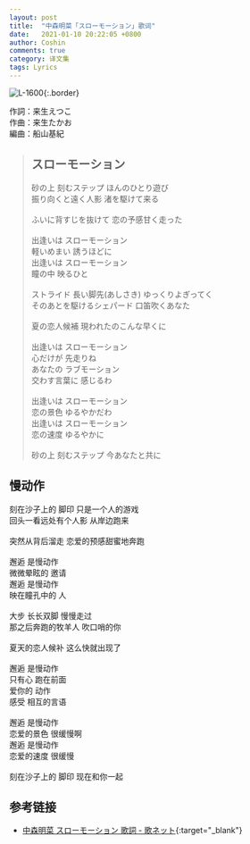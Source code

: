```yaml
---
layout: post
title:  "中森明菜「スローモーション」歌词"
date:   2021-01-10 20:22:05 +0800
author: Coshin
comments: true
category: 译文集
tags: Lyrics
---
```

![L-1600](https://www.generasia.com/w/images/d/da/Akina_Slow_Motion.jpg){:.border}

作詞：来生えつこ<br>
作曲：来生たかお<br>
編曲：船山基紀

<blockquote class="original">
  <h2>スローモーション</h2>
  <p>
    砂の上 刻むステップ ほんのひとり遊び<br>
    振り向くと遠く人影 渚を駆けて来る<br>
    <br>
    ふいに背すじを抜けて 恋の予感甘く走った<br>
    <br>
    出逢いは スローモーション<br>
    軽いめまい 誘うほどに<br>
    出逢いは スローモーション<br>
    瞳の中 映るひと<br>
    <br>
    ストライド 長い脚先(あしさき) ゆっくりよぎってく<br>
    そのあとを駆けるシェパード 口笛吹くあなた<br>
    <br>
    夏の恋人候補 現われたのこんな早くに<br>
    <br>
    出逢いは スローモーション<br>
    心だけが 先走りね<br>
    あなたの ラブモーション<br>
    交わす言葉に 感じるわ<br>
    <br>
    出逢いは スローモーション<br>
    恋の景色 ゆるやかだわ<br>
    出逢いは スローモーション<br>
    恋の速度 ゆるやかに<br>
    <br>
    砂の上 刻むステップ 今あなたと共に
  </p>
</blockquote>

<div class="translation">
  <h2>慢动作</h2>
  <p>
    刻在沙子上的 脚印 只是一个人的游戏<br>
    回头一看远处有个人影 从岸边跑来<br>
    <br>
    突然从背后溜走 恋爱的预感甜蜜地奔跑<br>
    <br>
    邂逅 是慢动作<br>
    微微晕眩的 邀请<br>
    邂逅 是慢动作<br>
    映在瞳孔中的 人<br>
    <br>
    大步 长长双脚 慢慢走过<br>
    那之后奔跑的牧羊人 吹口哨的你<br>
    <br>
    夏天的恋人候补 这么快就出现了<br>
    <br>
    邂逅 是慢动作<br>
    只有心 跑在前面<br>
    爱你的 动作<br>
    感受 相互的言语<br>
    <br>
    邂逅 是慢动作<br>
    恋爱的景色 很缓慢啊<br>
    邂逅 是慢动作<br>
    恋爱的速度 很缓慢<br>
    <br>
    刻在沙子上的 脚印 现在和你一起
  </p>
</div>

## 参考链接

* [中森明菜 スローモーション 歌詞 - 歌ネット](https://www.uta-net.com/song/2768/){:target="_blank"}
